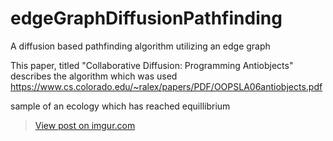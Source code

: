 # edgeGraphDiffusionPathfinding
A diffusion based pathfinding algorithm utilizing an edge graph

This paper, titled "Collaborative Diffusion: Programming Antiobjects" describes the algorithm which was used
https://www.cs.colorado.edu/~ralex/papers/PDF/OOPSLA06antiobjects.pdf

sample of an ecology which has reached equillibrium
<blockquote class="imgur-embed-pub" lang="en" data-id="VIDdUvN"><a href="https://imgur.com/VIDdUvN">View post on imgur.com</a></blockquote><script async src="//s.imgur.com/min/embed.js" charset="utf-8"></script>
